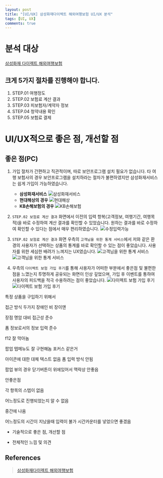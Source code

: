 ```yaml
---
layout: post
title: "[UI/UX] 삼성화재다이렉트 해외여행보험 UI/UX 분석"
tags: [UI, UX]
comments: true
---
```


# 분석 대상
[삼성화재 다이렉트 해외여행보험](https://direct.samsungfire.com/ria/pc/product/travel/?state=Front)

## 크게 5가지 절차를 진행해야 합니다.

1. STEP.01 여행정도
2. STEP.02 보험료 계산 결과
3. STEP.03 피보험자/계약자 정보
4. STEP.04 청약내용 확인
5. STEP.05 보험료 결제

# UI/UX적으로 좋은 점, 개선할 점

## 좋은 점(PC)
1. 가입 절차가 간편하고 직관적이며, 따로 보안프로그램 설치 필요가 없습니다. 타 여행 보험사의 경우 보안프로그램을 설치하라는 절차가 불편하였지만 삼성화재서비스는 쉽게 가입이 가능하였습니다.
    * **삼성화재서비스**
    ![삼성화재서비스](https://raw.githubusercontent.com/kongseongju/ui/master/img/img00.png)
    * **현대해상의 경우**
    ![현대해상](https://raw.githubusercontent.com/kongseongju/ui/master/img/img01.png)
    * **KB손해보험의 경우**
    ![KB손해보험](https://kongseongju.github.io/ui/img/img02.png)

2. `STEP.02 보험료 계산 결과` 화면에서 이전의 입력 항복(고객정보, 여행기간, 여행목적)을 바로 수정하여 계산 결과를 확인할 수 있었습니다. 원하는 결과를 바로 수정하여 확인할 수 있다는 점에서 매우 편리하였습니다.
    ![수정입력가능](https://kongseongju.github.io/ui/img/img03.png)

3. `STEP.02 보험료 계산 결과` 화면 우측의 `고객님을 위한 통계 서비스`에서 저와 같은 환경의 사용자가 선택하는 상품의 통계를 바로 확인할 수 있는 점이 좋았습니다. 사용자를 위한 세심한 배려가 느껴지는 UX였습니다.
    ![고객님을 위한 통계 서비스](https://kongseongju.github.io/ui/img/img04.png)
    ![고객님을 위한 통계 서비스](https://kongseongju.github.io/ui/img/img05.png)

4. 우측의 `다이렉트 보험 가입 후기`를 통해 사용자가 어떠한 부분에서 좋은점 및 불편한 점을 느꼈는지 투명하게 공유되는 화면이 인상 깊었으며, 가입 후 이벤트를 통하여 사용자의 피드백을 적극 수용하려는 점이 좋았습니다.
    ![다이렉트 보험 가입 후기](https://kongseongju.github.io/ui/img/img06.png)
    ![다이렉트 보험 가입 후기](https://kongseongju.github.io/ui/img/img07.png)

특정 상품을 구입하기 위해서  








접근 방식 두가지
장애인
비 장이앤


장점
명암 대비 접근성 준수

폼 정보로서의 정보 입력 준수

f12 잘 막아놈


팝업 탭메뉴도 잘 구현해놈 포커스 같은거


아이콘에 대한 대체 텍스트 없음
폼 입력 방식 안됨



팝업 뷰의 경우 닫기버튼이 위에있어서 맥락상 안좋음


안좋은점

각 항목의 스텝이 없음

어느정도로 진행되었는지 알 수 없음

중간에 나옴

어느정도의 시간이 지났을때 입력이 불가
시간카운터를 넣었으면 좋겠음





- 기술적으로 좋은 점, 개선할 점

- 전체적인 느낌 및 의견






## References
> [삼성화재다이렉트 해외여행보험](https://direct.samsungfire.com/ria/pc/product/travel/?state=Front)



